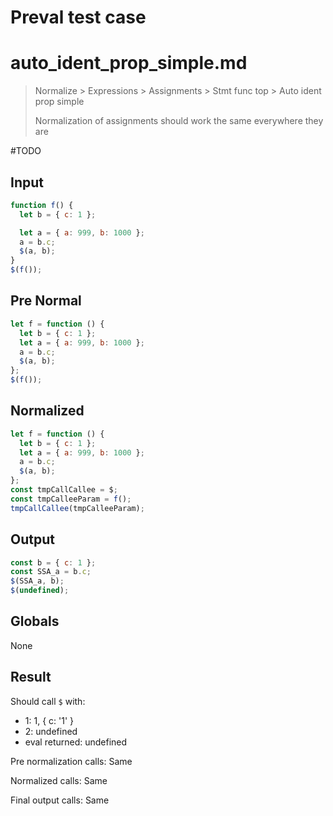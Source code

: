 # Preval test case

# auto_ident_prop_simple.md

> Normalize > Expressions > Assignments > Stmt func top > Auto ident prop simple
>
> Normalization of assignments should work the same everywhere they are

#TODO

## Input

`````js filename=intro
function f() {
  let b = { c: 1 };

  let a = { a: 999, b: 1000 };
  a = b.c;
  $(a, b);
}
$(f());
`````

## Pre Normal

`````js filename=intro
let f = function () {
  let b = { c: 1 };
  let a = { a: 999, b: 1000 };
  a = b.c;
  $(a, b);
};
$(f());
`````

## Normalized

`````js filename=intro
let f = function () {
  let b = { c: 1 };
  let a = { a: 999, b: 1000 };
  a = b.c;
  $(a, b);
};
const tmpCallCallee = $;
const tmpCalleeParam = f();
tmpCallCallee(tmpCalleeParam);
`````

## Output

`````js filename=intro
const b = { c: 1 };
const SSA_a = b.c;
$(SSA_a, b);
$(undefined);
`````

## Globals

None

## Result

Should call `$` with:
 - 1: 1, { c: '1' }
 - 2: undefined
 - eval returned: undefined

Pre normalization calls: Same

Normalized calls: Same

Final output calls: Same
